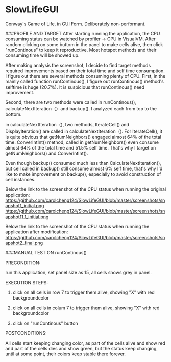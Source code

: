 # SlowLifeGUI
Conway's Game of Life, in GUI Form.  Deliberately non-performant.

###PROFILE AND TARGET
After starting running the application, the CPU consuming status can be watched by profiler -> CPU in VisualVM. After random clicking on some buttom in the panel to make cells alive, then click "runContinous" to keep it reproductive. Most hotspot methods and their consuming time will be showed up. 


After making analysis the screenshot, I decide to find target methods required improvements based on their total time and self time consumption. I figure out there are several methods consuming plenty of CPU. First, in the mainly called function runContinous(), I figure out runContinous() method's selftime is huge (20.7%). It is suspicious that runContinous() need improvement.


Second, there are two methods were called in runContinous(), calculateNextIteration（）and backup(). I analyzed each from top to the bottom.


in calculateNextIteration（), two methods, IterateCell() and DisplayIteration() are called in calculateNextIteration（). For IterateCell(), it is quite obvious  that getNumNeighbors() engaged almost 64% of the total time. ConverIntInt() method, called in getNumNeighbors() even consume almost 64% of the total time and 51.5% self time. That's why I target on getNumNeighbors() and ConverIntInt().


Even though backup() consumed much less than CalculateNextIteration(), but cell<init> called in backup() still consume almost 6% self time, that's why I'd like to make improvement on backup(), especially to avoid construction of cell instances.


Below the link to the screenshot of the CPU status when running the original application:
https://github.com/carolcheng124/SlowLifeGUI/blob/master/screenshots/snapshot1_initial.png
https://github.com/carolcheng124/SlowLifeGUI/blob/master/screenshots/snapshot11.1_initial.png


Below the link to the screenshot of the CPU status when running the application after modification:
https://github.com/carolcheng124/SlowLifeGUI/blob/master/screenshots/snapshot2_final.png


###MANUAL TEST ON runContinous()

PRECONDITION:

run this application, set panel size as 15, all cells shows grey in panel.


EXECUTION STEPS:

1. click on all cells in row 7 to trigger them alive, showing "X" with red backgroundcolor

2. click on all cells in colum 7 to trigger them alive, showing "X" with red backgroundcolor

3. click on "runContinous" button

POSTCONDITIONS: 

All cells start keeping changing color, as part of the cells alive and show red and part of the cells dies and show green, but the status keep changing, until at some point, their colors keep stable there forever.
